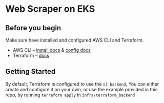 # Web Scraper on EKS

## Before you begin

Make sure have installed and configured AWS CLI and Terraform.

* AWS CLI – [install docs](https://docs.aws.amazon.com/cli/latest/userguide/getting-started-install.html) & [config docs](https://docs.aws.amazon.com/cli/latest/reference/configure/)
* Terraform  – [docs](https://learn.hashicorp.com/tutorials/terraform/install-cli?in=terraform/aws-get-started)

## Getting Started
By default, Terraform is configured to use the `s3 backend`, You can either create and configure it on your own, or use the example provided in this repo, by running `terraform apply` in `infra/terraform_backend`